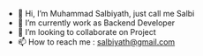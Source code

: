 - 👋 Hi, I’m Muhammad Salbiyath, just call me Salbi
- 🌱 I’m currently work as Backend Developer 
- 💞️ I’m looking to collaborate on Project
- 📫 How to reach me : salbiyath@gmail.com

<!---
salbiyath/salbiyath is a ✨ special ✨ repository because its `README.md` (this file) appears on your GitHub profile.
You can click the Preview link to take a look at your changes.
--->
